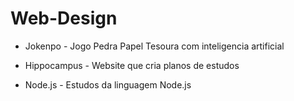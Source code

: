 # Web-Design

- Jokenpo - Jogo Pedra Papel Tesoura com inteligencia artificial

- Hippocampus - Website que cria planos de estudos

- Node.js - Estudos da linguagem Node.js


